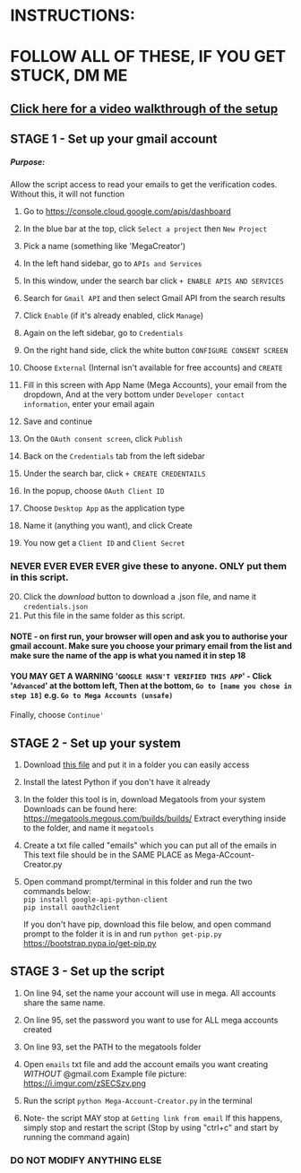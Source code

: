   # INSTRUCTIONS:
  # FOLLOW ALL OF THESE, IF YOU GET STUCK, DM ME
  
  ## [Click here for a video walkthrough of the setup](https://drive.google.com/file/d/1yjs5cijr0cToQk3uNuy7j6L39TNwVGVy/view?usp=sharing)

  
  ## STAGE 1 - Set up your gmail account
 ##### Purpose: 
 Allow the script access to read your emails to get the verification codes. Without this, it will not function
 
  1.  Go to https://console.cloud.google.com/apis/dashboard
  2.  In the blue bar at the top, click `Select a project` then `New Project`
  3.  Pick a name (something like 'MegaCreator')
  4.  In the left hand sidebar, go to `APIs and Services`
  5.  In this window, under the search bar click `+ ENABLE APIS AND SERVICES`
  6.  Search for `Gmail API` and then select Gmail API from the search results
  7.  Click `Enable` (if it's already enabled, click `Manage`)
  8.  Again on the left sidebar, go to `Credentials`
  9.  On the right hand side, click the white button `CONFIGURE CONSENT SCREEN`
  10. Choose `External` (Internal isn't available for free accounts) and `CREATE`
  11. Fill in this screen with App Name (Mega Accounts), your email from the dropdown, 
      And at the very bottom under `Developer contact information`, enter your email again

  12. Save and continue
  13. On the `OAuth consent screen`, click `Publish`
  14. Back on the `Credentials` tab from the left sidebar
  15. Under the search bar, click `+ CREATE CREDENTAILS`
  16. In the popup, choose `OAuth Client ID`
  17. Choose `Desktop App` as the application type
  18. Name it (anything you want), and click Create
  19. You now get a `Client ID` and `Client Secret`
     
### NEVER EVER EVER EVER give these to anyone. ONLY put them in this script.

  20. Click the *download* button to download a .json file, and name it `credentials.json`
  21. Put this file in the same folder as this script.

#### NOTE - on first run, your browser will open and ask you to authorise your gmail account. Make sure you choose your primary email from the list and make sure the name of the app is what you named it in step 18

#### YOU MAY GET A WARNING '`GOOGLE HASN'T VERIFIED THIS APP`' - Click '`Advanced`' at the bottom left, Then at the bottom, `Go to [name you chose in step 18]` e.g. `Go to Mega Accounts (unsafe)`
  Finally, choose `Continue'`


## STAGE 2 - Set up your system
   1. Download [this file](https://raw.githubusercontent.com/Troubled-Mind/Account-Creator/main/Mega-Account-Creator.py) and put it in a folder you can easily access
   2. Install the latest Python if you don't have it already
   3. In the folder this tool is in, download Megatools from your system
      Downloads can be found here: https://megatools.megous.com/builds/builds/
      Extract everything inside to the folder, and name it `megatools`
   4. Create a txt file called "emails" which you can put all of the emails in
      This text file should be in the SAME PLACE as Mega-ACcount-Creator.py
   5. Open command prompt/terminal in this folder and run the two commands below:    
      `pip install google-api-python-client`    
      `pip install oauth2client`    

      If you don't have pip, download this file below, and open command prompt to the folder it is in
      and run `python get-pip.py` 
      https://bootstrap.pypa.io/get-pip.py
  


## STAGE 3 - Set up the script
1. On line 94, set the name your account will use in mega. 
      All accounts share the same name. 
 2. On line 95, set the password you want to use for ALL mega accounts created
 3. On line 93, set the PATH to the megatools folder
 4. Open `emails` txt file and add the account emails you want creating *WITHOUT* @gmail.com
      Example file picture: https://i.imgur.com/zSECSzv.png

   5. Run the script `python Mega-Account-Creator.py` in the terminal
   6. Note- the script MAY stop at `Getting link from email`
      If this happens, simply stop and restart the script 
		(Stop by using "ctrl+c" and start by running the command again)


###         DO NOT MODIFY ANYTHING ELSE
